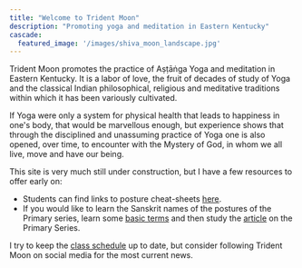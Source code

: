 ```yaml
---
title: "Welcome to Trident Moon"
description: "Promoting yoga and meditation in Eastern Kentucky"
cascade:
  featured_image: '/images/shiva_moon_landscape.jpg'
---
```


Trident Moon promotes the practice of Aṣṭāṅga Yoga and meditation in Eastern Kentucky.  It is a labor of love, the fruit of decades of study of Yoga and the classical Indian philosophical, religious and meditative traditions within which it has been variously cultivated.

If Yoga were only a system for physical health that leads to happiness in one's body, that would be marvellous enough, but experience shows that through the disciplined and unassuming practice of Yoga one is also opened, over time, to encounter with the Mystery of God, in whom we all live, move and have our being.

This site is very much still under construction, but I have a few resources to offer early on:

* Students can find links to posture cheat-sheets <a href="articles/sheets/">here</a>.
* If you would like to learn the Sanskrit names of the postures of the Primary series, learn some <a href="articles/sanskrit-vocabulary/">basic terms</a> and then study the <a href="articles/primary/">article</a> on the Primary Series.

I try to keep the <a href="classes/index.html">class schedule</a> up to date, but consider following Trident Moon on social media for the most current news.

